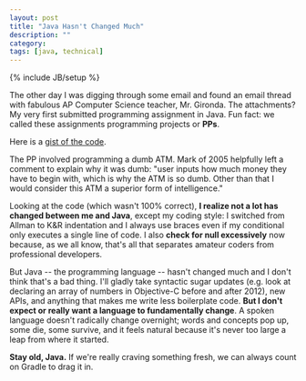 ```yaml
---
layout: post
title: "Java Hasn't Changed Much"
description: ""
category: 
tags: [java, technical]
---
```

{% include JB/setup %}

The other day I was digging through some email and found an email thread with fabulous AP Computer Science teacher, Mr. Gironda. The attachments? My very first submitted programming assignment in Java. Fun fact: we called these assignments programming projects or **PPs**.

Here is a [gist of the code][1].

The PP involved programming a dumb ATM. Mark of 2005 helpfully left a comment to explain why it was dumb: "user inputs how much money they have to begin with, which is why the ATM is so dumb. Other than that I would consider this ATM a superior form of intelligence."

Looking at the code (which wasn't 100% correct), **I realize not a lot has changed between me and Java**, except my coding style: I switched from Allman to K&R indentation and I always use braces even if my conditional only executes a single line of code. I also **check for null excessively** now because, as we all know, that's all that separates amateur coders from professional developers.

But Java -- the programming language -- hasn't changed much and I don't think that's a bad thing. I'll gladly take syntactic sugar updates (e.g. look at declaring an array of numbers in Objective-C before and after 2012), new APIs, and anything that makes me write less boilerplate code. **But I don't expect or really want a language to fundamentally change**. A spoken language doesn't radically change overnight; words and concepts pop up, some die, some survive, and it feels natural because it's never too large a leap from where it started. 

**Stay old, Java.** If we're really craving something fresh, we can always count on Gradle to drag it in.

[1]: https://gist.github.com/markcerqueira/502d9081034cd0190cbf64a38aa1b19c